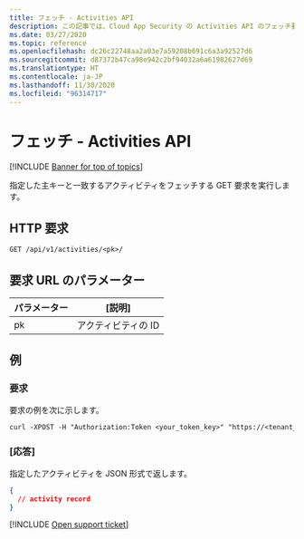 ```yaml
---
title: フェッチ - Activities API
description: この記事では、Cloud App Security の Activities API のフェッチ要求について説明します。
ms.date: 03/27/2020
ms.topic: reference
ms.openlocfilehash: dc26c22748aa2a03e7a59208b691c6a3a92527d6
ms.sourcegitcommit: d87372b47ca98e942c2bf94032a6a61902627d69
ms.translationtype: HT
ms.contentlocale: ja-JP
ms.lasthandoff: 11/30/2020
ms.locfileid: "96314717"
---
```

# <a name="fetch---activities-api"></a>フェッチ - Activities API

[!INCLUDE [Banner for top of topics](includes/banner.md)]

指定した主キーと一致するアクティビティをフェッチする GET 要求を実行します。

## <a name="http-request"></a>HTTP 要求

```rest
GET /api/v1/activities/<pk>/
```

## <a name="request-url-parameters"></a>要求 URL のパラメーター

| パラメーター | [説明] |
| --- | --- |
| pk | アクティビティの ID |

## <a name="example"></a>例

### <a name="request"></a>要求

要求の例を次に示します。

```rest
curl -XPOST -H "Authorization:Token <your_token_key>" "https://<tenant_id>.<tenant_region>.contoso.com/api/v1/activities/<pk>/"
```

### <a name="response"></a>[応答]

指定したアクティビティを JSON 形式で返します。

```json
{
  // activity record
}
```

[!INCLUDE [Open support ticket](includes/support.md)]
